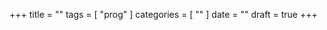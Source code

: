 +++
title      = ""
tags       = [ "prog" ]
categories = [ "" ]
date       = ""
draft      = true
+++
